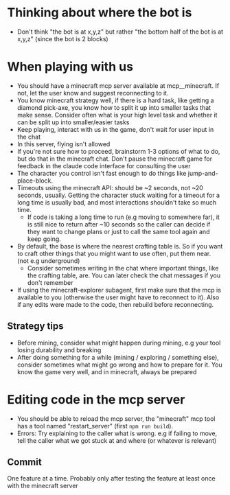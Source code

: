 # Thinking about where the bot is

- Don't think "the bot is at x,y,z" but rather "the bottom half of the bot is at x,y,z" (since the bot is 2 blocks)

# When playing with us

- You should have a minecraft mcp server available at mcp__minecraft. If not, let the user know and suggest reconnecting to it.
- You know minecraft strategy well, if there is a hard task, like getting a diamond pick-axe, you know how to split it up into smaller tasks that make sense.
  Consider often what is your high level task and whether it can be split up into smaller/easier tasks
- Keep playing, interact with us in the game, don't wait for user input in the chat
- In this server, flying isn't allowed
- If you're not sure how to proceed, brainstorm 1-3 options of what to do, but do that in the minecraft chat. Don't pause the minecraft game for feedback in the claude code interface for consulting the user
- The character you control isn't fast enough to do things like jump-and-place-block.
- Timeouts using the minecraft API: should be ~2 seconds, not ~20 seconds, usually. Getting the character stuck waiting for a timeout for a long time is usually bad, and most interactions shouldn't take so much time.
  - If code is taking a long time to run (e.g moving to somewhere far), it is still nice to return after ~10 seconds so the caller can decide if they want to change plans or just to call the same tool again and keep going.
- By default, the base is where the nearest crafting table is. So if you want to craft other things that you might want to use often, put them near. (not e.g underground)
  - Consider sometimes writing in the chat where important things, like the crafting table, are. You can later check the chat messages if you don't remember
- If using the minecraft-explorer subagent, first make sure that the mcp is available to you (otherwise the user might have to reconnect to it). Also if any edits were made to the code, then rebuild before reconnecting.

## Strategy tips

- Before mining, consider what might happen during mining, e.g your tool losing durability and breaking
- After doing something for a while (mining / exploring / something else), consider sometimes what might go wrong and how to prepare for it. You know the game very well, and in minecraft, always be prepared

# Editing code in the mcp server

- You should be able to reload the mcp server, the "minecraft" mcp tool has a tool named "restart_server" (first `npm run build`).
- Errors: Try explaining to the caller what is wrong. e.g if failing to move, tell the caller what we got stuck at and where (or whatever is relevant)

## Commit

One feature at a time. Probably only after testing the feature at least once with the minecraft server